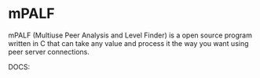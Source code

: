 # mPALF
mPALF (Multiuse Peer Analysis and Level Finder) is a open source program written in C that can take any value and process it the way you want using peer server connections.

DOCS: 
